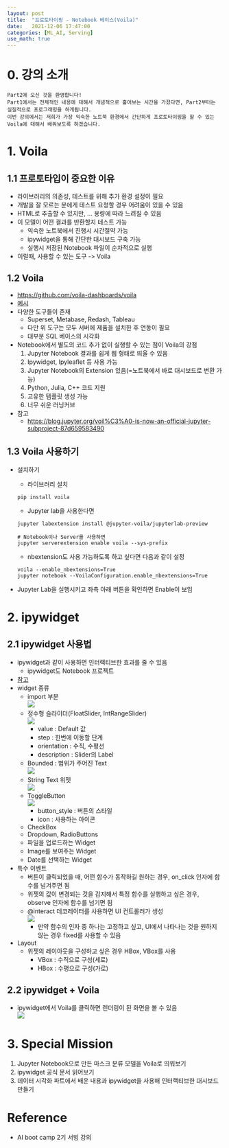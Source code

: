 ```yaml
---
layout: post
title:  "프로토타이핑 - Notebook 베이스(Voila)"
date:   2021-12-06 17:47:00
categories: [ML_AI, Serving]
use_math: true
---
```


# 0. 강의 소개

```
Part2에 오신 것을 환영합니다!
Part1에서는 전체적인 내용에 대해서 개념적으로 훑어보는 시간을 가졌다면, Part2부터는 실질적으로 프로그래밍을 하게됩니다.
이번 강의에서는 저희가 가장 익숙한 노트북 환경에서 간단하게 프로토타이핑을 할 수 있는 Voila에 대해서 배워보도록 하겠습니다.
```

# 1. Voila
## 1.1 프로토타입이 중요한 이유
* 라이브러리의 의존성, 테스트를 위해 추가 환경 설정이 필요
* 개발을 잘 모르는 분에게 테스트 요청할 경우 어려움이 있을 수 있음
* HTML로 추출할 수 있지만, ... 용량에 따라 느려질 수 있음
* 이 모델이 어떤 결과를 반환할지 테스트 가능
    * 익숙한 노트북에서 진행시 시간절약 가능
    * ipywidget을 통해 간단한 대시보드 구축 가능
    * 실행시 저장된 Notebook 파일이 순차적으로 실행
* 이럴때, 사용할 수 있는 도구 -> Voila

## 1.2 Voila
* https://github.com/voila-dashboards/voila
* [예시](https://voila-gallery.org/)
* 다양한 도구들이 존재
    * Superset, Metabase, Redash, Tableau
    * 다만 위 도구는 모두 서버에 제품을 설치한 후 연동이 필요
    * 대부분 SQL 베이스의 시각화
* Notebook에서 별도의 코드 추가 없이 실행할 수 있는 점이 Voila의 강점
    1. Jupyter Notebook 결과를 쉽게 웹 형태로 띄울 수 있음
    1. Ipywidget, Ipyleaflet 등 사용 가능
    1. Jupyter Notebook의 Extension 있음(=노트북에서 바로 대시보드로 변환 가능)
    1. Python, Julia, C++ 코드 지원
    1. 고유한 템플릿 생성 가능
    1. 너무 쉬운 러닝커브
* 참고
    * https://blog.jupyter.org/voil%C3%A0-is-now-an-official-jupyter-subproject-87d659583490

## 1.3 Voila 사용하기
* 설치하기
    * 라이브러리 설치
    ```
    pip install voila
    ```

    * Jupyter lab을 사용한다면

    ```
    jupyter labextension install @jupyter-voila/jupyterlab-preview

    # Notebook이나 Server를 사용하면 
    jupyter serverextension enable voila --sys-prefix
    ```

    * nbextension도 사용 가능하도록 하고 싶다면 다음과 같이 설정

    ```
    voila --enable_nbextensions=True
    jupyter notebook --VoilaConfiguration.enable_nbextensions=True
    ```

* Jupyter Lab을 실행시키고 좌측 아래 버튼을 확인하면 Enable이 보임

# 2. ipywidget
## 2.1 ipywidget 사용법
* ipywidget과 같이 사용하면 인터랙티브한 효과를 줄 수 있음
    * ipywidget도 Notebook 프로젝트
* [참고](https://ipywidgets.readthedocs.io/en/stable/)
* widget 종류    
    * import 부분  
        ![](/assets/image/mlops/4_1.PNG)  
    * 정수형 슬라이더(FloatSlider, IntRangeSlider)  
        ![](/assets/image/mlops/4_2.PNG)  
        * value : Default 값
        * step : 한번에 이동할 단계
        * orientation : 수직, 수평선
        * description : Slider의 Label
    * Bounded : 범위가 주어진 Text  
        ![](/assets/image/mlops/4_3.PNG)  
    * String Text 위젯  
        ![](/assets/image/mlops/4_4.PNG)  
    * ToggleButton  
        ![](/assets/image/mlops/4_5.PNG)  
        * button_style : 버튼의 스타일
        * icon : 사용하는 아이콘
    * CheckBox
    * Dropdown, RadioButtons
    * 파일을 업로드하는 Widget
    * Image를 보여주는 Widget
    * Date를 선택하는 Widget
* 특수 이벤트
    * 버튼이 클릭되었을 때, 어떤 함수가 동작하길 원하는 경우, on_click 인자에 함수를 넘겨주면 됨
    * 위젯의 값이 변경되는 것을 감지해서 특정 함수를 실행하고 싶은 경우, observe 인자에 함수를 넘기면 됨
    * @interact 데코레이터를 사용하면 UI 컨트롤러가 생성  
        ![](/assets/image/mlops/4_6.PNG)  
        * 만약 함수의 인자 중 하나는 고정하고 싶고, UI에서 나타나는 것을 원하지 않는 경우 fixed를 사용할 수 있음
* Layout
    * 위젯의 레이아웃을 구성하고 싶은 경우 HBox, VBox를 사용
        - VBox : 수직으로 구성(세로)
        - HBox : 수평으로 구성(가로)

## 2.2 ipywidget + Voila
* ipywidget에서 Voila를 클릭하면 렌더링이 된 화면을 볼 수 있음  
    ![](/assets/image/mlops/4_7.PNG)  

# 3. Special Mission
1. Jupyter Notebook으로 만든 마스크 분류 모델을 Voila로 띄워보기
1. ipywidget 공식 문서 읽어보기
1. 데이터 시각화 파트에서 배운 내용과 ipywidget을 사용해 인터랙티브한 대시보드 만들기

# Reference
* AI boot camp 2기 서빙 강의